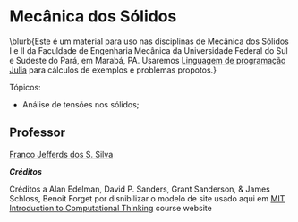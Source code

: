 
# Mecânica dos Sólidos

\blurb{Este é um material para uso nas disciplinas de Mecânica dos Sólidos I e II da Faculdade de Engenharia Mecânica da Universidade Federal do Sul e Sudeste do Pará, em Marabá, PA. Usaremos [Linguagem de programação Julia](http://www.julialang.org) para cálculos de exemplos e problemas propotos.}

Tópicos:

- Análise de tensões nos sólidos;

## Professor

[Franco Jefferds dos S. Silva](http://lattes.cnpq.br/0894347931518718)

_**Créditos**_

Créditos a Alan Edelman, David P. Sanders, Grant Sanderson, & James Schloss, Benoit Forget por disnibilizar o modelo de site usado aqui em 
[MIT Introduction to Computational Thinking](https://computationalthinking.mit.edu/Fall20) course website